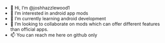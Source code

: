 - 👋 Hi, I’m @joshhazzlewood1
- 👀 I’m interested in android app mods
- 🌱 I’m currently learning android development
- 💞️ I’m looking to collaborate on mods which can offer different features than official apps.
- 📫 You can reach me here on github only

<!---
joshhazzlewood1/joshhazzlewood1 is a ✨ special ✨ repository because its `README.md` (this file) appears on your GitHub profile.
You can click the Preview link to take a look at your changes.
--->
